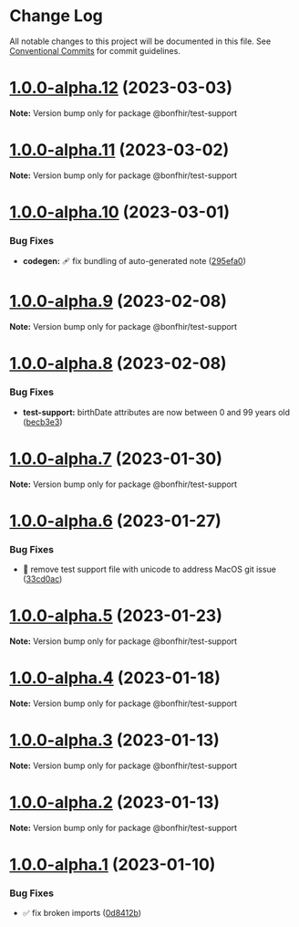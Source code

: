 # Change Log

All notable changes to this project will be documented in this file.
See [Conventional Commits](https://conventionalcommits.org) for commit guidelines.

# [1.0.0-alpha.12](https://github.com/bonfhir/bonfhir/compare/@bonfhir/test-support@1.0.0-alpha.11...@bonfhir/test-support@1.0.0-alpha.12) (2023-03-03)

**Note:** Version bump only for package @bonfhir/test-support





# [1.0.0-alpha.11](https://github.com/bonfhir/bonfhir/compare/@bonfhir/test-support@1.0.0-alpha.10...@bonfhir/test-support@1.0.0-alpha.11) (2023-03-02)

**Note:** Version bump only for package @bonfhir/test-support





# [1.0.0-alpha.10](https://github.com/bonfhir/bonfhir/compare/@bonfhir/test-support@1.0.0-alpha.9...@bonfhir/test-support@1.0.0-alpha.10) (2023-03-01)


### Bug Fixes

* **codegen:** :adhesive_bandage: fix bundling of auto-generated note ([295efa0](https://github.com/bonfhir/bonfhir/commit/295efa0900f0cb1f80a889e05d8969452ccb8262))





# [1.0.0-alpha.9](https://github.com/bonfhir/bonfhir/compare/@bonfhir/test-support@1.0.0-alpha.8...@bonfhir/test-support@1.0.0-alpha.9) (2023-02-08)

**Note:** Version bump only for package @bonfhir/test-support





# [1.0.0-alpha.8](https://github.com/bonfhir/bonfhir/compare/@bonfhir/test-support@1.0.0-alpha.7...@bonfhir/test-support@1.0.0-alpha.8) (2023-02-08)


### Bug Fixes

* **test-support:** birthDate attributes are now between 0 and 99 years old ([becb3e3](https://github.com/bonfhir/bonfhir/commit/becb3e3393f5b02ca7fd61e2e0ce02ec8a02d763))





# [1.0.0-alpha.7](https://github.com/bonfhir/bonfhir/compare/@bonfhir/test-support@1.0.0-alpha.6...@bonfhir/test-support@1.0.0-alpha.7) (2023-01-30)

**Note:** Version bump only for package @bonfhir/test-support





# [1.0.0-alpha.6](https://github.com/bonfhir/bonfhir/compare/@bonfhir/test-support@1.0.0-alpha.5...@bonfhir/test-support@1.0.0-alpha.6) (2023-01-27)


### Bug Fixes

* :bug: remove test support file with unicode to address MacOS git issue ([33cd0ac](https://github.com/bonfhir/bonfhir/commit/33cd0aced84c7c3feda9b6fe3c93f28d7b65e096))





# [1.0.0-alpha.5](https://github.com/bonfhir/bonfhir/compare/@bonfhir/test-support@1.0.0-alpha.4...@bonfhir/test-support@1.0.0-alpha.5) (2023-01-23)

**Note:** Version bump only for package @bonfhir/test-support





# [1.0.0-alpha.4](https://github.com/bonfhir/bonfhir/compare/@bonfhir/test-support@1.0.0-alpha.3...@bonfhir/test-support@1.0.0-alpha.4) (2023-01-18)

**Note:** Version bump only for package @bonfhir/test-support





# [1.0.0-alpha.3](https://github.com/bonfhir/bonfhir/compare/@bonfhir/test-support@1.0.0-alpha.2...@bonfhir/test-support@1.0.0-alpha.3) (2023-01-13)

**Note:** Version bump only for package @bonfhir/test-support





# [1.0.0-alpha.2](https://github.com/bonfhir/bonfhir/compare/@bonfhir/test-support@1.0.0-alpha.1...@bonfhir/test-support@1.0.0-alpha.2) (2023-01-13)

**Note:** Version bump only for package @bonfhir/test-support





# [1.0.0-alpha.1](https://github.com/bonfhir/bonfhir/compare/@bonfhir/test-support@1.0.0-alpha.0...@bonfhir/test-support@1.0.0-alpha.1) (2023-01-10)


### Bug Fixes

* :white_check_mark: fix broken imports ([0d8412b](https://github.com/bonfhir/bonfhir/commit/0d8412bb97ddda42e0bf83b69814f611ba1bbc32))
